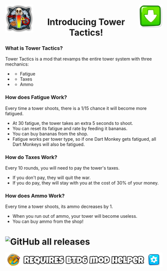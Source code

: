 <a href="https://github.com/Mattcy1/TowerTactics/releases/latest/download/TowerRevamp.dll">
    <img align="left" alt="Icon" height="90" src="Icon.png">
    <img align="right" alt="Download" height="75" src="https://raw.githubusercontent.com/gurrenm3/BTD-Mod-Helper/master/BloonsTD6%20Mod%20Helper/Resources/DownloadBtn.png">
</a>

<h1 align="center">Introducing Tower Tactics!</h1>

### What is Tower Tactics?

Tower Tactics is a mod that revamps the entire tower system with three mechanics:

- * Fatigue
- * Taxes
- * Ammo

### How does Fatigue Work?

Every time a tower shoots, there is a 1/15 chance it will become more fatigued.
- At 30 fatigue, the tower takes an extra 5 seconds to shoot.
- You can reset its fatigue and rate by feeding it bananas.
- You can buy bananas from the shop.
- Fatigue works per tower type, so if one Dart Monkey gets fatigued, all Dart Monkeys will also be fatigued.

### How do Taxes Work?

Every 10 rounds, you will need to pay the tower's taxes.
- If you don't pay, they will quit the war.
- If you do pay, they will stay with you at the cost of 30% of your money.

### How does Ammo Work?

Every time a tower shoots, its ammo decreases by 1.
- When you run out of ammo, your tower will become useless.
- You can buy ammo from the shop!

<h1 aling="left"><img alt="GitHub all releases" height="25" src="https://img.shields.io/github/downloads/Mattcy1/TowerTactics/total?label=Total%20Dowloads"></h1>


[![Requires BTD6 Mod Helper](https://raw.githubusercontent.com/gurrenm3/BTD-Mod-Helper/master/banner.png)](https://github.com/gurrenm3/BTD-Mod-Helper#readme)
